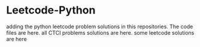 # Leetcode-Python
adding the python leetcode problem solutions in this repositories. 
The code files are here.
all CTCI problems solutions are here.
some leetcode solutions are here



























































































































































































































































































































































































































































































































































































































































































































































































































































































































































































































































































































